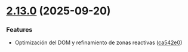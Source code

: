 # [2.13.0](https://github.com/kkokotero/boxels/compare/ca542e0a7aab41c90b61a85aacb3efb66d2b736a...v2.13.0) (2025-09-20)


### Features

* Optimización del DOM y refinamiento de zonas reactivas ([ca542e0](https://github.com/kkokotero/boxels/commit/ca542e0a7aab41c90b61a85aacb3efb66d2b736a))



